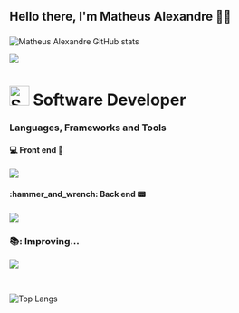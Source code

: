 ## Hello there, I'm Matheus Alexandre 👋🏻
### 


![Matheus Alexandre GitHub stats](https://github-readme-stats.vercel.app/api?username=MatheusABA&show_icons=true&theme=synthwave&rank_icon=github&ring_color=ca58ed&hide=prs,issues)


![](https://skillicons.dev/icons?i=linux,ubuntu,mint,vscode,idea,webstorm,git)

# <a href="https://www.linkedin.com/in/matheus-alexandre-b69ab3224"><img src="https://skillicons.dev/icons?i=linkedin" width="35" height="35" alt="Social" ></a> Software Developer 

<h3> Languages, Frameworks and Tools  </h3>

<h4> 💻 Front end 📱 </h4>

![](https://skillicons.dev/icons?i=js,ts,html,css,react,vite,nextjs,tailwind,materialui,figma&perline=10)

<h4> :hammer_and_wrench: Back end 📟</h4>

![](https://skillicons.dev/icons?i=java,spring,hibernate,maven,nodejs,nestjs,express,npm,yarn,python,fastapi,postgres,mongodb,mysql,aws,azure,docker,jest,rabbitmq,raspberrypi&perline=10)


### 📚: Improving... 

![](https://skillicons.dev/icons?i=kotlin,ktor,go,graphql,redis,kubernetes,terraform,kafka,jenkins,prometheus,&perline=10)

<br>

![Top Langs](https://github-readme-stats.vercel.app/api/top-langs/?username=MatheusABA&theme=vision-friendly-dark&layout=compact)
